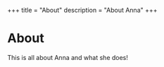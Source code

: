 +++
title 		= "About"
description	= "About Anna"
+++

# About

This is all about Anna and what she does!